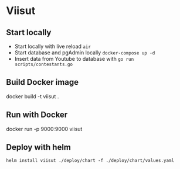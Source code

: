 # Viisut

## Start locally

- Start locally with live reload `air`
- Start database and pgAdmin locally `docker-compose up -d`
- Insert data from Youtube to database with `go run scripts/contestants.go`

## Build Docker image

docker build -t viisut .

## Run with Docker

docker run -p 9000:9000 viisut

## Deploy with helm

`helm install viisut ./deploy/chart -f ./deploy/chart/values.yaml`
